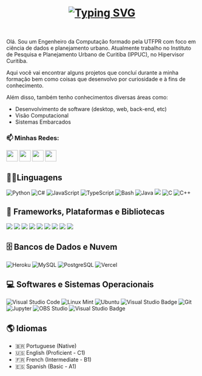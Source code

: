 <h1 align = "center">
<a href="https://git.io/typing-svg"><img src="https://readme-typing-svg.demolab.com?font=Fira+Code&size=75&duration=1400&pause=500&color=FFFFFF&background=000000EE&center=true&multiline=true&width=1920&height=384&lines=Oi!;Seja+bem-vindo+ao+meu;perfil+no+GitHub" alt="Typing SVG" /></a>
</h1>
<br>
<p>
  Olá. Sou um Engenheiro da Computação formado pela UTFPR com foco em ciência de dados e planejamento urbano. Atualmente trabalho no Instituto de Pesquisa e Planejamento Urbano de Curitiba (IPPUC), no Hipervisor Curitiba.

  Aqui você vai encontrar alguns projetos que concluí durante a minha formação bem como coisas que desenvolvo por curiosidade e à fins de conhecimento.

  Além disso, também tenho conhecimentos diversas áreas como:
  - Desenvolvimento de software (desktop, web, back-end, etc)
  - Visão Computacional
  - Sistemas Embarcados 
</p>

<h3 align="left"> 📫 Minhas Redes:</h3>
<p align="left">
<a href="https://instagram.com/izidoro.mth" target="_blank"><img align="center" src="https://img.shields.io/badge/Instagram-E4405F?style=flat-square&logo=instagram&logoColor=white" height="30"/></a>
<a href="https://linkedin.com/in/izidoromth" target="_blank"><img align="center" src="https://img.shields.io/badge/LinkedIn-0077B5?style=flat-square&logo=linkedin&logoColor=white" height="30"/></a>
<a href="https://izidoromth.vercel.app"><img align="center" src="https://img.shields.io/badge/Website-46a2f1.svg?&style=flat-square&logo=Google-Chrome&logoColor=white&link=https://izidoromth.vercel.app" height="30"/></a>
<a href="mailto:matheusizidoro07@gmail.com"><img align="center" src="https://img.shields.io/badge/Email-D14836?style=flat-square&logo=gmail&logoColor=white" height="30"/></a>
</p>

<h2>👨‍💻Linguagens</h2>

<p>
<img alt="Python" src="https://img.shields.io/badge/Python-3776AB?logo=python&logoColor=fff&style=flat">
<img alt="C#" src="https://img.shields.io/badge/c%23-%23239120.svg?style=flat&logo=c-sharp&logoColor=white">
<img alt="JavaScript" src="https://img.shields.io/badge/JavaScript-F7DF1E?logo=javascript&logoColor=000&style=flat">
<img alt="TypeScript" src="https://img.shields.io/badge/typescript-%23007ACC.svg?style=flat&logo=typescript&logoColor=white">
<img alt="Bash" src="https://img.shields.io/badge/GNU%20Bash-4EAA25?logo=gnubash&logoColor=fff&style=flat">
<img alt="Java" src="https://custom-icon-badges.demolab.com/badge/Java-007396.svg?logo=java&logoColor=white">
<img src="https://img.shields.io/badge/go-%2300ADD8.svg?style=flat&logo=go&logoColor=white"/>
<img alt="C" src="https://img.shields.io/badge/C-A8B9CC?logo=c&logoColor=fff&style=flat">
<img alt="C++" src="https://img.shields.io/badge/C%2B%2B-00599C?logo=cplusplus&logoColor=fff&style=flat">
</p>

<h2>🧰 Frameworks, Plataformas e Bibliotecas</h2>

<p>
<img src="https://img.shields.io/badge/react-%2320232a.svg?style=flat&logo=react&logoColor=%2361DAFB"/>
<img src="https://img.shields.io/badge/.NET-5C2D91?style=flat&logo=.net&logoColor=white"/>
<img src="https://img.shields.io/badge/node.js-6DA55F?style=flat&logo=node.js&logoColor=white"/>

<img src="https://img.shields.io/badge/express.js-%23404d59.svg?style=flat&logo=express&logoColor=%2361DAFB"/>
<img src="https://img.shields.io/badge/NODEMON-%23323330.svg?style=flat&logo=nodemon&logoColor=%BBDEAD"/>
<img src="https://img.shields.io/badge/Xamarin-3199DC?style=flat&logo=xamarin&logoColor=white"/>
<img src="https://img.shields.io/badge/flask-%23000.svg?style=flat&logo=flask&logoColor=white"/>
<img src="https://img.shields.io/badge/Electron-191970?style=flat&logo=Electron&logoColor=white"/>
<img src="https://img.shields.io/badge/Flutter-%2302569B.svg?style=flat&logo=Flutter&logoColor=white"/>
</p>

<h2>🗄️ Bancos de Dados e Nuvem</h2>

<p>
<img alt="Heroku" src="https://img.shields.io/badge/Heroku-430098?logo=heroku&logoColor=fff&style=flat">
<img alt="MySQL" src="https://img.shields.io/badge/MySQL-4479A1?logo=mysql&logoColor=fff&style=flat">
<img alt="PostgreSQL" src ="https://img.shields.io/badge/PostgreSQL-4169E1?logo=postgresql&logoColor=fff&style=flat">
<img alt="Vercel" src="https://img.shields.io/badge/Vercel-000?logo=vercel&logoColor=fff&style=flat">
</p>

<h2>💻 Softwares e Sistemas Operacionais</h2>

<p>
<img alt="Visual Studio Code" src="https://img.shields.io/badge/Visual%20Studio%20Code-0078d7.svg?logo=visual-studio-code&logoColor=white">
<img alt="Linux Mint" src="https://img.shields.io/badge/Linux%20Mint-87CF3E?style=flat&logo=Linux%20Mint&logoColor=white">
<img alt="Ubuntu" src="https://img.shields.io/badge/Ubuntu-E95420?style=flat&logo=ubuntu&logoColor=white">
<img src="https://img.shields.io/badge/Windows-0078D6?style=flat&logo=windows&logoColor=white" alt="Visual Studio Badge">
<img alt="Git" src="https://img.shields.io/badge/Git-F05033.svg?logo=git&logoColor=white">
<img alt="Jupyter" src="https://img.shields.io/badge/Jupyter-F37626.svg?logo=Jupyter&logoColor=white">
<img alt="OBS Studio" src="https://img.shields.io/badge/OBS%20Studio-302E31?logo=obsstudio&logoColor=fff&style=flat">
<img src="https://img.shields.io/badge/Visual%20Studio-5C2D91?logo=visualstudio&logoColor=fff&style=flat" alt="Visual Studio Badge">
</p>

<h2>🌎 Idiomas</h2>

- :brazil: Portuguese (Native)
- :us: English (Proficient - C1)
- :fr: French (Intermediate - B1)
- :es: Spanish (Basic - A1)
